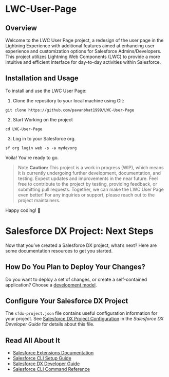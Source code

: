 
# LWC-User-Page

## Overview

Welcome to the LWC User Page project, a redesign of the user page in the Lightning Experience with additional features aimed at enhancing user experience and customization options for Salesforce Admins/Developers. This project utilizes Lightning Web Components (LWC) to provide a more intuitive and efficient interface for day-to-day activities within Salesforce.

## Installation and Usage

To install and use the LWC User Page:

1. Clone the repository to your local machine using Git:

`git clone https://github.com/pavanbhat1999/LWC-User-Page`

2. Start Working on the project

`cd LWC-User-Page`

3. Log in to your Salesforce org.

` sf org login web -s -a mydevorg `


 Voila! You're ready to go.

> Note
>**Caution:** This project is a work in progress (WIP), which means it is currently undergoing further development, documentation, and testing. Expect updates and improvements in the near future.
Feel free to contribute to the project by testing, providing feedback, or submitting pull requests. Together, we can make the LWC User Page even better!
For any inquiries or support, please reach out to the project maintainers.

Happy coding! 🚀





















# Salesforce DX Project: Next Steps

Now that you’ve created a Salesforce DX project, what’s next? Here are some documentation resources to get you started.

## How Do You Plan to Deploy Your Changes?

Do you want to deploy a set of changes, or create a self-contained application? Choose a [development model](https://developer.salesforce.com/tools/vscode/en/user-guide/development-models).

## Configure Your Salesforce DX Project

The `sfdx-project.json` file contains useful configuration information for your project. See [Salesforce DX Project Configuration](https://developer.salesforce.com/docs/atlas.en-us.sfdx_dev.meta/sfdx_dev/sfdx_dev_ws_config.htm) in the _Salesforce DX Developer Guide_ for details about this file.

## Read All About It

- [Salesforce Extensions Documentation](https://developer.salesforce.com/tools/vscode/)
- [Salesforce CLI Setup Guide](https://developer.salesforce.com/docs/atlas.en-us.sfdx_setup.meta/sfdx_setup/sfdx_setup_intro.htm)
- [Salesforce DX Developer Guide](https://developer.salesforce.com/docs/atlas.en-us.sfdx_dev.meta/sfdx_dev/sfdx_dev_intro.htm)
- [Salesforce CLI Command Reference](https://developer.salesforce.com/docs/atlas.en-us.sfdx_cli_reference.meta/sfdx_cli_reference/cli_reference.htm)

